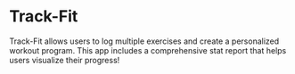 # Track-Fit
Track-Fit allows users to log multiple exercises and create a personalized workout program.  This app includes a comprehensive stat report that helps users visualize their progress!
